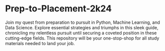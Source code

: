 # Prep-to-Placement-2k24
Join my quest from preparation to pursuit in Python, Machine Learning, and Data Science. Explore essential strategies and triumphs in this sleek guide, chronicling my relentless pursuit until securing a coveted position in these cutting-edge fields. This repository will be your one-stop-shop for all study materials needed to land your job.
